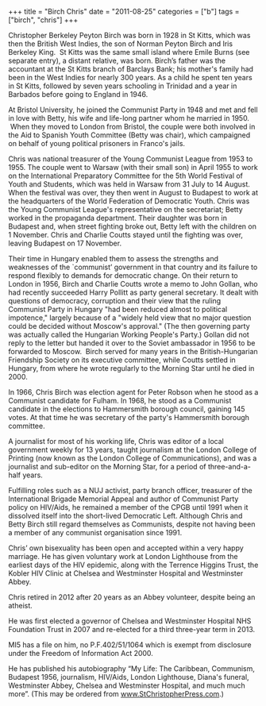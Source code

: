+++
title = "Birch Chris"
date = "2011-08-25"
categories = ["b"]
tags = ["birch", "chris"]
+++

Christopher Berkeley Peyton Birch was born in 1928 in St Kitts, which was then the British West Indies, the son of Norman Peyton Birch and Iris Berkeley King.  St Kitts was the same small island where Emile Burns (see separate entry), a distant relative, was born. Birch’s father was the accountant at the St Kitts branch of Barclays Bank; his mother's family had been in the West Indies for nearly 300 years. As a child he spent ten years in St Kitts, followed by seven years schooling in Trinidad and a year in Barbados before going to England in 1946. 

At Bristol University, he joined the Communist Party in 1948 and met and fell in love with Betty, his wife and life-long partner whom he married in 1950.  When they moved to London from Bristol, the couple were both involved in the Aid to Spanish Youth Committee (Betty was chair), which campaigned on behalf of young political prisoners in Franco's jails.

Chris was national treasurer of the Young Communist League from 1953 to 1955. The couple went to Warsaw (with their small son) in April 1955 to work on the International Preparatory Committee for the 5th World Festival of Youth and Students, which was held in Warsaw from 31 July to 14 August. When the festival was over, they then went in August to Budapest to work at the headquarters of the World Federation of Democratic Youth. Chris was the Young Communist League's representative on the secretariat; Betty worked in the propaganda department. Their daughter was born in Budapest and, when street fighting broke out, Betty left with the children on 1 November. Chris and Charlie Coutts stayed until the fighting was over, leaving Budapest on 17 November.

Their time in Hungary enabled them to assess the strengths and weaknesses of the \`communist’ government in that country and its failure to respond flexibly to demands for democratic change. On their return to London in 1956, Birch and Charlie Coutts wrote a memo to John Gollan, who had recently succeeded Harry Pollitt as party general secretary. It dealt with questions of democracy, corruption and their view that the ruling Communist Party in Hungary "had been reduced almost to political impotence," largely because of a "widely held view that no major question could be decided without Moscow's approval." (The then governing party was actually called the Hungarian Working People's Party.) Gollan did not reply to the letter but handed it over to the Soviet ambassador in 1956 to be forwarded to Moscow.  Birch served for many years in the British-Hungarian Friendship Society on its executive committee, while Coutts settled in Hungary, from where he wrote regularly to the Morning Star until he died in 2000.

In 1966, Chris Birch was election agent for Peter Robson when he stood as a Communist candidate for Fulham. In 1968, he stood as a Communist candidate in the elections to Hammersmith borough council, gaining 145 votes. At that time he was secretary of the party's Hammersmith borough committee.

A journalist for most of his working life, Chris was editor of a local government weekly for 13 years, taught journalism at the London College of Printing (now known as the London College of Communications), and was a journalist and sub-editor on the Morning Star, for a period of three-and-a-half years.

Fulfilling roles such as a NUJ activist, party branch officer, treasurer of the International Brigade Memorial Appeal and author of Communist Party policy on HIV/Aids, he remained a member of the CPGB until 1991 when it dissolved itself into the short-lived Democratic Left. Although Chris and Betty Birch still regard themselves as Communists, despite not having been a member of any communist organisation since 1991.

Chris’ own bisexuality has been open and accepted within a very happy marriage. He has given voluntary work at London Lighthouse from the earliest days of the HIV epidemic, along with the Terrence Higgins Trust, the Kobler HIV Clinic at Chelsea and Westminster Hospital and Westminster Abbey.

Chris retired in 2012 after 20 years as an Abbey volunteer, despite being an atheist.

He was first elected a governor of Chelsea and Westminster Hospital NHS Foundation Trust in 2007 and re-elected for a third three-year term in 2013.

MI5 has a file on him, no P.F.402/51/1064 which is exempt from disclosure under the Freedom of Information Act 2000.

He has published his autobiography “My Life: The Caribbean, Communism, Budapest 1956, journalism, HIV/Aids, London Lighthouse, Diana's funeral, Westminster Abbey, Chelsea and Westminster Hospital, and much much more”. (This may be ordered from www.StChristopherPress.com.)
